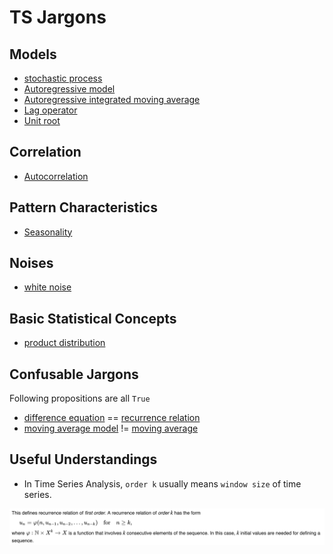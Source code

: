 # TS Jargons

## Models 
- [stochastic process](https://en.wikipedia.org/wiki/Stochastic_process#Definitions)
- [Autoregressive model](https://en.wikipedia.org/wiki/Autoregressive_model)
- [Autoregressive integrated moving average](https://en.wikipedia.org/wiki/Autoregressive_integrated_moving_average#Definition)
- [Lag operator](https://en.wikipedia.org/wiki/Lag_operator)
- [Unit root](https://en.wikipedia.org/wiki/Unit_root)

## Correlation
- [Autocorrelation](https://en.wikipedia.org/wiki/Autocorrelation)

## Pattern Characteristics 
- [Seasonality]()

## Noises 
- [white noise](https://en.wikipedia.org/wiki/White_noise#Mathematical_definitions)


## Basic Statistical Concepts 
- [product distribution](https://en.wikipedia.org/wiki/Product_distribution)

## Confusable Jargons 
Following propositions are all `True`

- [difference equation](https://en.wikipedia.org/wiki/Recurrence_relation) == [recurrence relation](https://en.wikipedia.org/wiki/Recurrence_relation)
- [moving average model](https://en.wikipedia.org/wiki/Moving-average_model) != [moving average](https://en.wikipedia.org/wiki/Moving_average)

## Useful Understandings 
- In Time Series Analysis, `order k` usually means `window size` of time series. 

<p align="left">
  <img src="/assets/order.png">
</p>
